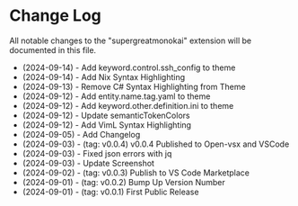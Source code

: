 # Change Log

All notable changes to the "supergreatmonokai" extension will be documented in this file.

- (2024-09-14) - Add keyword.control.ssh_config to theme
- (2024-09-14) - Add Nix Syntax Highlighting
- (2024-09-13) - Remove C# Syntax Highlighting from Theme
- (2024-09-12) - Add entity.name.tag.yaml to theme
- (2024-09-12) - Add keyword.other.definition.ini to theme
- (2024-09-12) - Update semanticTokenColors
- (2024-09-12) - Add VimL Syntax Highlighting
- (2024-09-05) - Add Changelog
- (2024-09-03) - (tag: v0.0.4) v0.0.4 Published to Open-vsx and VSCode
- (2024-09-03) - Fixed json errors with jq
- (2024-09-03) - Update Screenshot
- (2024-09-02) - (tag: v0.0.3) Publish to VS Code Marketplace
- (2024-09-01) - (tag: v0.0.2) Bump Up Version Number
- (2024-09-01) - (tag: v0.0.1) First Public Release

